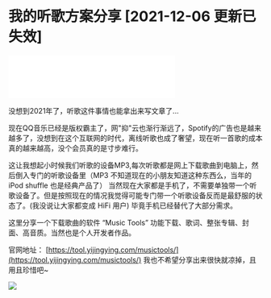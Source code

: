 # 我的听歌方案分享 [2021-12-06 更新已失效]

<iframe frameborder="no" border="0" marginwidth="0" marginheight="0" width=330 height=86 src="//music.163.com/outchain/player?type=2&id=1445214028&auto=1&height=66"></iframe>

没想到2021年了，听歌这件事情也能拿出来写文章了...

现在QQ音乐已经是版权霸主了，网"抑"云也渐行渐远了，Spotify的广告也是越来越多了，没想到在这个互联网的时代，离线听歌也成了奢望，现在听一首歌的成本真的越来越高，没个会员真的是寸步难行。

这让我想起小时候我们听歌的设备MP3,每次听歌都是网上下载歌曲到电脑上，然后倒入专门的听歌设备里（MP3 不知道现在的小朋友知道这种东西么，当年的iPod shuffle 也是经典产品了） 当然现在大家都是手机了，不需要单独带一个听歌设备了。但是按照现在的情况我觉得可能专门带一个听歌设备反而是最舒服的状态了。(我没说让大家都变成 HiFi 用户) 毕竟手机已经替代了大部分需求。

这里分享一个下载歌曲的软件 “Music Tools” 功能下载、歌词、整张专辑、封面、高音质。当然也是个人开发者作品。


官网地址： [https://tool.yijingying.com/musictools/](https://tool.yijingying.com/musictools/)
我也不希望分享出来很快就凉掉，且用且珍惜吧~ 


![](https://image.suning.cn/uimg/ZR/share_order/159444243379048848.jpg)




<script src="https://utteranc.es/client.js"
        repo="it-andy-hou/it-andy-hou.github.io"
        issue-term="pathname"
        theme="github-light"
        crossorigin="anonymous"
        async>
</script>